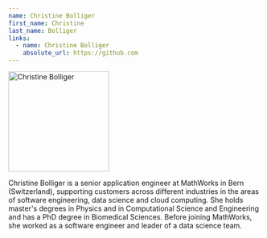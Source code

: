 ```yaml
---
name: Christine Bolliger
first_name: Christine
last_name: Bolliger
links:
  - name: Christine Bolliger
    absolute_url: https://github.com
---
```


<img src="/2023/assets/images/cbolliger.jpeg" alt="Christine Bolliger" width="200"/>

Christine Bolliger is a senior application engineer at MathWorks in Bern (Switzerland), supporting customers across different industries in the areas of software engineering, data science and cloud computing. She holds master's degrees in Physics and in Computational Science and Engineering and has a PhD degree in Biomedical Sciences. Before joining MathWorks, she worked as a software engineer and leader of a data science team.